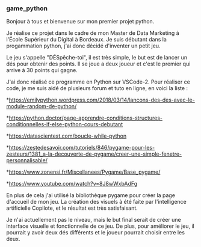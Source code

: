 ### game_python
Bonjour à tous et bienvenue sur mon premier projet python.

Je réalise ce projet dans le cadre de mon Master de Data Marketing à l'École Supérieur du Digital à Bordeaux.
Je suis débutant dans la progammation python, j'ai donc décidé d'inventer un petit jeu.

Le jeu s'appelle "DÉSpêche-toi", il est très simple, le but est de lancer un dés pour obtenir des points.
Il se joue a deux joueur et c'est le premier qui arrive à 30 points qui gagne.

J'ai donc réalisé ce programme en Python sur VSCode-2.
Pour réaliser ce code, je me suis aidé de plusieurs forum et tuto en ligne, en voici la liste :

*https://emilypython.wordpress.com/2018/03/14/lancons-des-des-avec-le-module-random-de-python/

*https://python.doctor/page-apprendre-conditions-structures-conditionnelles-if-else-python-cours-debutant

*https://datascientest.com/boucle-while-python

*https://zestedesavoir.com/tutoriels/846/pygame-pour-les-zesteurs/1381_a-la-decouverte-de-pygame/creer-une-simple-fenetre-personnalisable/

*https://www.zonensi.fr/Miscellanees/Pygame/Base_pygame/

*https://www.youtube.com/watch?v=8J8wWxbAdFg

En plus de cela j'ai utilisé la bibliothèque pygame pour créer la page d'accueil de mon jeu.
La création des visuels à été faite par l'intelligence artificielle Copilote, et le résultat est très satisfaisant.

Je n'ai actuellement pas le niveau, mais le but final serait de créer une interface visuelle et fonctionnelle de ce jeu.
De plus, pour améliorer le jeu, il pourrait y avoir deux dés différents et le joueur pourrait choisir entre les deux.
